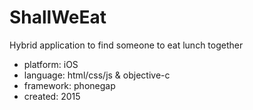 # ShallWeEat

Hybrid application to find someone to eat lunch together

- platform: iOS
- language: html/css/js & objective-c
- framework: phonegap
- created: 2015
